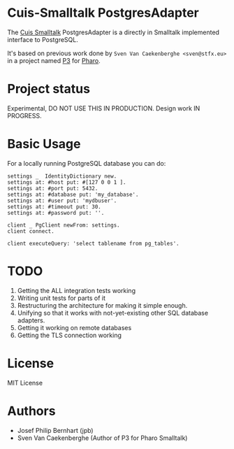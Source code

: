 # Cuis-Smalltalk PostgresAdapter

The [Cuis Smalltalk](https://cuis-smalltalk.github.io/) PostgresAdapter is a directly in Smalltalk
implemented interface to PostgreSQL.

It's based on previous work done by `Sven Van Caekenberghe <sven@stfx.eu>`
in a project named [P3](https://github.com/svenvc/P3) for [Pharo](https://www.pharo.org).

# Project status

Experimental, DO NOT USE THIS IN PRODUCTION. Design work IN PROGRESS.

# Basic Usage

For a locally running PostgreSQL database you can do:

```Smalltalk
settings _  IdentityDictionary new.
settings at: #host put: #[127 0 0 1 ].
settings at: #port put: 5432.
settings at: #database put: 'my_database'.
settings at: #user put: 'mydbuser'.
settings at: #timeout put: 30.
settings at: #password put: ''.

client _ PgClient newFrom: settings.
client connect.

client executeQuery: 'select tablename from pg_tables'.

```

# TODO

1. Getting the ALL integration tests working
2. Writing unit tests for parts of it
3. Restructuring the architecture for making it simple enough.
4. Unifying so that it works with not-yet-existing other SQL
   database adapters.
5. Getting it working on remote databases
6. Getting the TLS connection working

# License

MIT License

# Authors

- Josef Philip Bernhart (jpb)
- Sven Van Caekenberghe (Author of P3 for Pharo Smalltalk)
